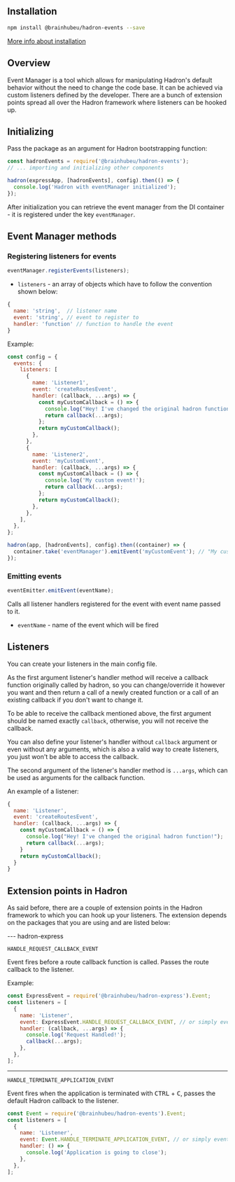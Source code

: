 ## Installation

```bash
npm install @brainhubeu/hadron-events --save
```

[More info about installation](/docs/basics/core/#installation)

## Overview

Event Manager is a tool which allows for manipulating Hadron's default behavior without the need to change the code base. It can be achieved via custom listeners defined by the developer. There are a bunch of extension points spread all over the Hadron framework where listeners can be hooked up.

## Initializing

Pass the package as an argument for Hadron bootstrapping function:

```javascript
const hadronEvents = require('@brainhubeu/hadron-events');
// ... importing and initializing other components

hadron(expressApp, [hadronEvents], config).then(() => {
  console.log('Hadron with eventManager initialized');
});
```

After initialization you can retrieve the event manager from the DI container - it is registered under the key `eventManager`.

## Event Manager methods

### Registering listeners for events

```javascript
eventManager.registerEvents(listeners);
```

* `listeners` - an array of objects which have to follow the convention shown below:

```javascript
{
  name: 'string',  // listener name
  event: 'string', // event to register to
  handler: 'function' // function to handle the event
}
```

Example:

```javascript
const config = {
  events: {
    listeners: [
      {
        name: 'Listener1',
        event: 'createRoutesEvent',
        handler: (callback, ...args) => {
          const myCustomCallback = () => {
            console.log("Hey! I've changed the original hadron function!");
            return callback(...args);
          };
          return myCustomCallback();
        },
      },
      {
        name: 'Listener2',
        event: 'myCustomEvent',
        handler: (callback, ...args) => {
          const myCustomCallback = () => {
            console.log('My custom event!');
            return callback(...args);
          };
          return myCustomCallback();
        },
      },
    ],
  },
};

hadron(app, [hadronEvents], config).then((container) => {
  container.take('eventManager').emitEvent('myCustomEvent'); // "My custom event!"
});
```

### Emitting events

```javascript
eventEmitter.emitEvent(eventName);
```

Calls all listener handlers registered for the event with event name passed to it.

* `eventName` - name of the event which will be fired

## Listeners

You can create your listeners in the main config file.

As the first argument listener's handler method will receive a callback function originally called by hadron, so you can change/override it however you want and then return a call of a newly created function or a call of an existing callback if you don't want to change it.

To be able to receive the callback mentioned above, the first argument should be named exactly `callback`, otherwise, you will not receive the callback.

You can also define your listener's handler without `callback` argument or even without any arguments, which is also a valid way to create listeners, you just won't be able to access the callback.

The second argument of the listener's handler method is `...args`, which can be used as arguments for the callback function.

An example of a listener:

```javascript
{
  name: 'Listener',
  event: 'createRoutesEvent',
  handler: (callback, ...args) => {
    const myCustomCallback = () => {
      console.log("Hey! I've changed the original hadron function!");
      return callback(...args);
    }
    return myCustomCallback();
  }
}
```

## Extension points in Hadron

As said before, there are a couple of extension points in the Hadron framework to which you can hook up your listeners.
The extension depends on the packages that you are using and are listed below:

--- hadron-express

`HANDLE_REQUEST_CALLBACK_EVENT`

Event fires before a route callback function is called. Passes the route callback to the listener.

Example:

```javascript
const ExpressEvent = require('@brainhubeu/hadron-express').Event;
const listeners = [
  {
    name: 'Listener',
    event: ExpressEvent.HANDLE_REQUEST_CALLBACK_EVENT, // or simply event: 'HANDLE_REQUEST_CALLBACK_EVENT'
    handler: (callback, ...args) => {
      console.log('Request Handled!');
      callback(...args);
    },
  },
];
```

---

`HANDLE_TERMINATE_APPLICATION_EVENT`

Event fires when the application is terminated with <kbd>CTRL</kbd> + <kbd>C</kbd>, passes the default Hadron callback to the listener.

```javascript
const Event = require('@brainhubeu/hadron-events').Event;
const listeners = [
  {
    name: 'Listener',
    event: Event.HANDLE_TERMINATE_APPLICATION_EVENT, // or simply event: 'HANDLE_TERMINATE_APPLICATION_EVENT'
    handler: () => {
      console.log('Application is going to close');
    },
  },
];
```
